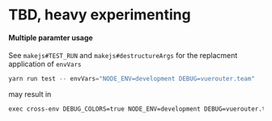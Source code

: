 # TBD, heavy experimenting

#### Multiple paramter usage
See `makejs#TEST_RUN` and `makejs#destructureArgs` for the replacment
application of `envVars`

```js
yarn run test -- envVars="NODE_ENV=development DEBUG=vuerouter.team"
```
may result in
```bash
exec cross-env DEBUG_COLORS=true NODE_ENV=development DEBUG=vuerouter.team mocha --opts src/test/mocha.opts --colors  $(find src/test/js/ -name "*.spec.js")
```
